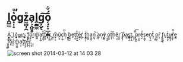 # l̪͇̫o͙̩̟̔ͧ̕g͓z͖̻̹̯ͦͅa̞͕̭͈̥l̯̰̳̼g̦̮̖͠ö̦̘̙̞̲͎͇́͋

A͚̙͔̹͑ [`̘͇̀ḻ̮̞̙́o̦̫̩̝̯̽g̞͓͇r̠̠͓͙̔u͚̖̎s̘̫̖`](https://github.com/Sirupsen/logrus) ̖̩͙̓f̱̻͇o̯͕ͪ͘ṟ͙̦m͇̱̲̔͘a̗͎̙̺ṯ̘̪̭̋t̳̮̬̅̏e͙̟r̞̲̹͇,͍̗̥ ͙̥̦m̺̗̣̮̅ũ̟͓̬c̙̦̲͍h̘̘ͬ͆ ̮͇̬̮ḃ̭̤͍̫e̮t̥̪̙t̬̼̦͖̃ͨe̼͍̙ͩr̲̼̠ͥͅ ̬̦͙̃t̘̳͎͎ͨh̭̥̻ͨa̮͕̳̠n̯̬͉̚ ̞͙ͧa̼͈̜n̞̘y̺͇ͧͅͅ ̙̯̟̫o͈̼͖ͥt̰̩̘ͯh̞̆ͅě̜̮͙r̪͙͈ ̞͓͂p̘͓̹͒a̺̫s͇̳̩̯t̺̜̦̭,̱̹̠̟ ̰̬̿̑͡p̯͖͍̲r̹͙͚̹e͉͙ͣ́ͅs̗͉̳̝e̬ṉ̜̥̫t̥̱ͦͅ ̘̞͚̦o̤̼̤̬̜ȓ̖̘ ͎̥̗̩̰f̢̰̹̳͈̠u̦̣̬t͖̠̭̞ͮu̵̯̻̟͎ṟ͚̮̙̾̿e̬̳ ̖̗͉̺̮ͧf͈̘̘̭͋o͉͇͋r͍̼̓m̻̼͖̰ͪa͉̞̦t̟͍̄t̬͈̝̗e͎͚̖ͬr̭̼̩̗̒́.̖͓͎
̘̙̩

![screen shot 2014-03-12 at 14 03 28](https://f.cloud.github.com/assets/1189716/2401008/a7abdc8a-aa10-11e3-86cf-3c346ef9d1d0.png)

